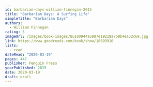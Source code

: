 ```yaml
---
id: barbarian-days-william-finnegan-2015
title: "Barbarian Days: A Surfing Life"
simpleTitle: "Barbarian Days"
authors:
  - William Finnegan
rating: 5
imageUrl: /images/book-images/86100944a5987e19218a7b9b4ea32c69.jpg
link: https://www.goodreads.com/book/show/18693910
lists:
  - read
dateRead: "2020-03-19"
pages: 447
publisher: Penguin Press
yearPublished: 2015
date: 2020-03-19
draft: draft
---
```

